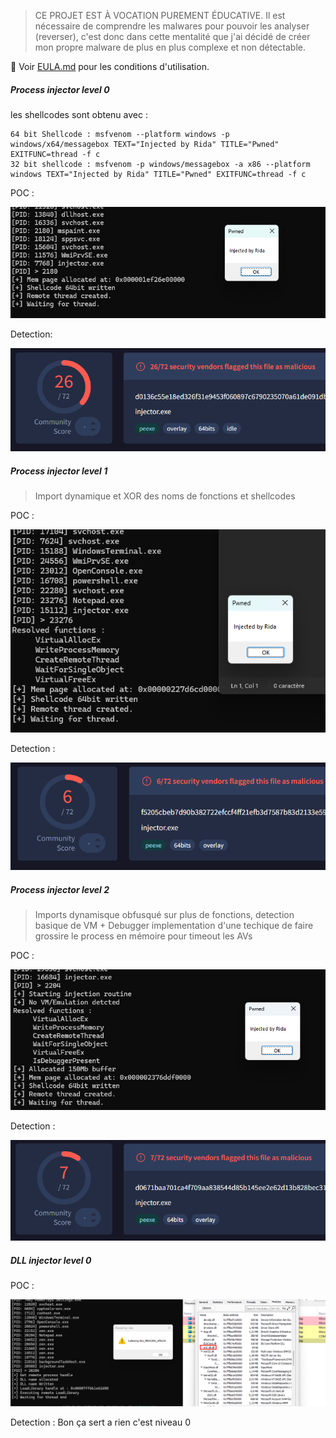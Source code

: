 > CE PROJET EST À VOCATION PUREMENT ÉDUCATIVE. Il est nécessaire de comprendre les malwares pour pouvoir les analyser (reverser), c'est donc dans cette mentalité que j'ai décidé de créer mon propre malware de plus en plus complexe et non détectable.

📄 Voir [EULA.md](./EULA.md) pour les conditions d'utilisation.

##### Process injector level 0
les shellcodes sont obtenu avec : 
```
64 bit Shellcode : msfvenom --platform windows -p windows/x64/messagebox TEXT="Injected by Rida" TITLE="Pwned" EXITFUNC=thread -f c
32 bit shellcode : msfvenom -p windows/messagebox -a x86 --platform windows TEXT="Injected by Rida" TITLE="Pwned" EXITFUNC=thread -f c
```

POC : 

![image](assets/POC_lvl_0.png)

Detection: 

![alt text](assets/detect_lvl_0.png)

##### Process injector level 1
> Import dynamique et XOR des noms de fonctions et shellcodes

POC : 

![image](assets/POC_lvl_1.png)

Detection : 

![image](assets/detect_lvl_1.png)

##### Process injector level 2
> Imports dynamisque obfusqué sur plus de fonctions, detection basique de VM + Debugger
> implementation d'une techique de faire grossire le process en mémoire pour timeout les AVs

POC :

![image](assets/POC_lvl_2.png)

Detection : 

![alt text](assets/detection_lvl_2.png)

##### DLL injector level 0
POC : 

![image](assets/POC_DLL_lvl_0.png)

Detection : 
Bon ça sert a rien c'est niveau 0


